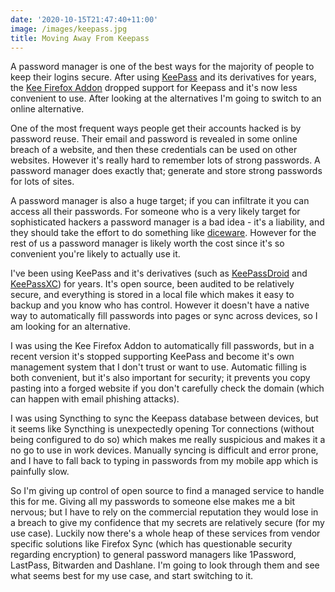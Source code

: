 ```yaml
---
date: '2020-10-15T21:47:40+11:00'
image: /images/keepass.jpg
title: Moving Away From Keepass
---
```


A password manager is one of the best ways for the majority of people to keep their logins secure.
After using [KeePass](https://keepass.info/) and its derivatives for years, the [Kee Firefox Addon](https://addons.mozilla.org/en-US/firefox/addon/keefox/) dropped support for Keepass and it's now less convenient to use.
After looking at the alternatives I'm going to switch to an online alternative.

One of the most frequent ways people get their accounts hacked is by password reuse.
Their email and password is revealed in some online breach of a website, and then these credentials can be used on other websites.
However it's really hard to remember lots of strong passwords.
A password manager does exactly that; generate and store strong passwords for lots of sites.

A password manager is also a huge target; if you can infiltrate it you can access all their passwords.
For someone who is a very likely target for sophisticated hackers a password manager is a bad idea - it's a liability, and they should take the effort to do something like [diceware](https://theworld.com/~reinhold/diceware.html).
However for the rest of us a password manager is likely worth the cost since it's so convenient you're likely to actually use it.

I've been using KeePass and it's derivatives (such as [KeePassDroid](http://www.keepassdroid.com/) and [KeePassXC](https://keepassxc.org/)) for years.
It's open source, been audited to be relatively secure, and everything is stored in a local file which makes it easy to backup and you know who has control.
However it doesn't have a native way to automatically fill passwords into pages or sync across devices, so I am looking for an alternative.

I was using the Kee Firefox Addon to automatically fill passwords, but in a recent version it's stopped supporting KeePass and become it's own management system that I don't trust or want to use.
Automatic filling is both convenient, but it's also important for security; it prevents you copy pasting into a forged website if you don't carefully check the domain (which can happen with email phishing attacks).

I was using Syncthing to sync the Keepass database between devices, but it seems like Syncthing is unexpectedly opening Tor connections (without being configured to do so) which makes me really suspicious and makes it a no go to use in work devices.
Manually syncing is difficult and error prone, and I have to fall back to typing in passwords from my mobile app which is painfully slow.

So I'm giving up control of open source to find a managed service to handle this for me.
Giving all my passwords to someone else makes me a bit nervous; but I have to rely on the commercial reputation they would lose in a breach to give my confidence that my secrets are relatively secure (for my use case).
Luckily now there's a whole heap of these services from vendor specific solutions like Firefox Sync (which has questionable security regarding encryption) to general password managers like 1Password, LastPass, Bitwarden and Dashlane.
I'm going to look through them and see what seems best for my use case, and start switching to it.
